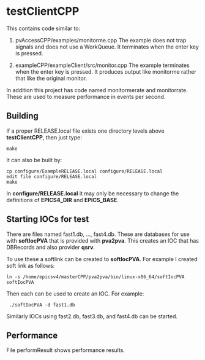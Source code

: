 # testClientCPP

This contains code similar to:

1) pvAccessCPP/examples/monitorme.cpp
The example does not trap signals and does not use a WorkQueue.
It terminates when the enter key is pressed.

2) exampleCPP/exampleClient/src/monitor.cpp
The example terminates when the enter key is pressed.
It produces output like monitorme rather that like the original monitor.

In addition this project has code named monitormerate and monitorrate.
These are used to measure performance in events per second.


## Building

If a proper RELEASE.local file exists one directory levels above **testClientCPP**, then just type:

    make

It can also be built by:

    cp configure/ExampleRELEASE.local configure/RELEASE.local
    edit file configure/RELEASE.local
    make

In **configure/RELEASE.local** it may only be necessary to change the definitions
of **EPICS4_DIR** and **EPICS_BASE**.

## Starting IOCs for test

There are files named fast1.db, ..., fast4.db.
These are databases for use with **softIocPVA** that is provided with **pva2pva**.
This creates an IOC that has DBRecords and also provider **qsrv**.

To use these a softlink can be created to **softIocPVA**.
For example I created  soft link as follows:

    ln -s /home/epicsv4/masterCPP/pva2pva/bin/linux-x86_64/softIocPVA softIocPVA

Then each can be used to create an IOC.
For example:

     ./softIocPVA -d fast1.db

Similarly IOCs using fast2.db, fast3.db, and fast4.db can be started.

## Performance

File performResult shows performance results.





